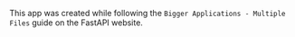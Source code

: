 This app was created while following the `Bigger Applications - Multiple Files` guide on the FastAPI website.
